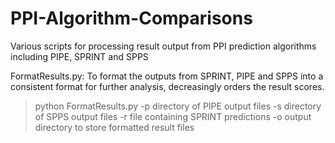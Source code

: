 # PPI-Algorithm-Comparisons
Various scripts for processing result output from PPI prediction algorithms including PIPE, SPRINT and SPPS


FormatResults.py: To format the outputs from SPRINT, PIPE and SPPS into a consistent format for further analysis, decreasingly orders the result scores. 
>python FormatResults.py -p directory of PIPE output files -s directory of SPPS output files -r file containing SPRINT predictions -o output directory to store formatted result files
